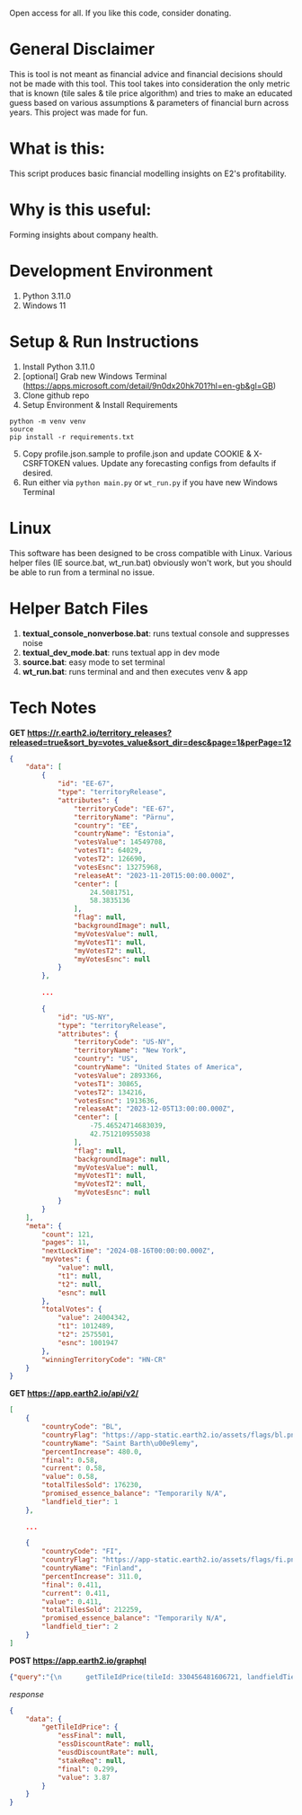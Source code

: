 Open access for all. If you like this code, consider donating.

# General Disclaimer
This is tool is not meant as financial advice and financial decisions should not be made with this tool. This tool takes into consideration the only metric that is known (tile sales & tile price algorithm) and tries to make an educated guess based on various assumptions & parameters of financial burn across years. This project was made for fun.

# What is this:
This script produces basic financial modelling insights on E2's profitability.

# Why is this useful:
Forming insights about company health.

# Development Environment
1) Python 3.11.0
2) Windows 11

# Setup & Run Instructions
1) Install Python 3.11.0
2) [optional] Grab new Windows Terminal (https://apps.microsoft.com/detail/9n0dx20hk701?hl=en-gb&gl=GB)
3) Clone github repo
4) Setup Environment & Install Requirements
```
python -m venv venv
source
pip install -r requirements.txt
```
5) Copy profile.json.sample to profile.json and update COOKIE & X-CSRFTOKEN values.  Update any forecasting configs from defaults if desired.
6) Run either via `python main.py` or `wt_run.py` if you have new Windows Terminal

# Linux
This software has been designed to be cross compatible with Linux. Various helper files (IE source.bat, wt_run.bat) obviously won't work, but you should be able to run from a terminal no issue. 

# Helper Batch Files
1) **textual_console_nonverbose.bat**: runs textual console and suppresses noise
2) **textual_dev_mode.bat**: runs textual app in dev mode
3) **source.bat**: easy mode to set terminal
4) **wt_run.bat**: runs terminal and and then executes venv & app

# Tech Notes
**GET https://r.earth2.io/territory_releases?released=true&sort_by=votes_value&sort_dir=desc&page=1&perPage=12**
```json
{
    "data": [
        {
            "id": "EE-67",
            "type": "territoryRelease",
            "attributes": {
                "territoryCode": "EE-67",
                "territoryName": "Pärnu",
                "country": "EE",
                "countryName": "Estonia",
                "votesValue": 14549708,
                "votesT1": 64029,
                "votesT2": 126690,
                "votesEsnc": 13275968,
                "releaseAt": "2023-11-20T15:00:00.000Z",
                "center": [
                    24.5081751,
                    58.3835136
                ],
                "flag": null,
                "backgroundImage": null,
                "myVotesValue": null,
                "myVotesT1": null,
                "myVotesT2": null,
                "myVotesEsnc": null
            }
        },
        
        ...

        {
            "id": "US-NY",
            "type": "territoryRelease",
            "attributes": {
                "territoryCode": "US-NY",
                "territoryName": "New York",
                "country": "US",
                "countryName": "United States of America",
                "votesValue": 2893366,
                "votesT1": 30865,
                "votesT2": 134216,
                "votesEsnc": 1913636,
                "releaseAt": "2023-12-05T13:00:00.000Z",
                "center": [
                    -75.46524714683039,
                    42.751210955038
                ],
                "flag": null,
                "backgroundImage": null,
                "myVotesValue": null,
                "myVotesT1": null,
                "myVotesT2": null,
                "myVotesEsnc": null
            }
        }
    ],
    "meta": {
        "count": 121,
        "pages": 11,
        "nextLockTime": "2024-08-16T00:00:00.000Z",
        "myVotes": {
            "value": null,
            "t1": null,
            "t2": null,
            "esnc": null
        },
        "totalVotes": {
            "value": 24004342,
            "t1": 1012489,
            "t2": 2575501,
            "esnc": 1001947
        },
        "winningTerritoryCode": "HN-CR"
    }
}
```


**GET https://app.earth2.io/api/v2/**
```json
[
    {
        "countryCode": "BL",
        "countryFlag": "https://app-static.earth2.io/assets/flags/bl.png",
        "countryName": "Saint Barth\u00e9lemy",
        "percentIncrease": 480.0,
        "final": 0.58,
        "current": 0.58,
        "value": 0.58,
        "totalTilesSold": 176230,
        "promised_essence_balance": "Temporarily N/A",
        "landfield_tier": 1
    },
    
    ...

    {
        "countryCode": "FI",
        "countryFlag": "https://app-static.earth2.io/assets/flags/fi.png",
        "countryName": "Finland",
        "percentIncrease": 311.0,
        "final": 0.411,
        "current": 0.411,
        "value": 0.411,
        "totalTilesSold": 212259,
        "promised_essence_balance": "Temporarily N/A",
        "landfield_tier": 2
    }
]
```

**POST https://app.earth2.io/graphql**
```json
{"query":"{\n      getTileIdPrice(tileId: 330456481606721, landfieldTier: 2)\n      {\n          essFinal,\n          essDiscountRate,\n          eusdDiscountRate,\n          stakeReq,\n          final,\n          value\n      }\n    }"}
```

_response_
```json
{
    "data": {
        "getTileIdPrice": {
            "essFinal": null,
            "essDiscountRate": null,
            "eusdDiscountRate": null,
            "stakeReq": null,
            "final": 0.299,
            "value": 3.87
        }
    }
}
```